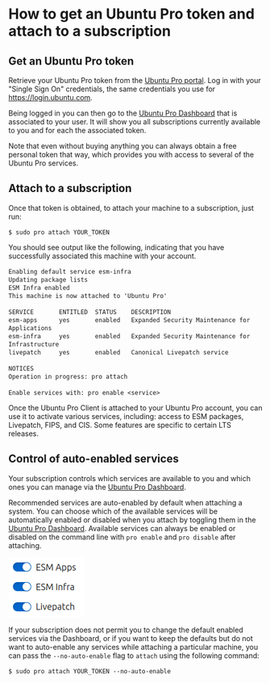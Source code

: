 # How to get an Ubuntu Pro token and attach to a subscription

## Get an Ubuntu Pro token

Retrieve your Ubuntu Pro token from the
[Ubuntu Pro portal](https://ubuntu.com/pro/). Log in with your "Single
Sign On" credentials, the same credentials you use for https://login.ubuntu.com.

Being logged in you can then go to the
[Ubuntu Pro Dashboard](https://ubuntu.com/pro/dashboard) that is associated to
your user. It will show you all subscriptions currently available to you and
for each the associated token.

Note that even without buying anything you can always obtain a free personal
token that way, which provides you with access to several of the Ubuntu Pro
services.

## Attach to a subscription

Once that token is obtained, to attach your machine to a subscription, just run:

```
$ sudo pro attach YOUR_TOKEN
```

You should see output like the following, indicating that you have successfully
associated this machine with your account.

```
Enabling default service esm-infra
Updating package lists
ESM Infra enabled
This machine is now attached to 'Ubuntu Pro'

SERVICE       ENTITLED  STATUS    DESCRIPTION
esm-apps      yes       enabled   Expanded Security Maintenance for Applications
esm-infra     yes       enabled   Expanded Security Maintenance for Infrastructure
livepatch     yes       enabled   Canonical Livepatch service

NOTICES
Operation in progress: pro attach

Enable services with: pro enable <service>
```

Once the Ubuntu Pro Client is attached to your Ubuntu Pro account, you can use
it to activate various services, including: access to ESM packages, Livepatch,
FIPS, and CIS. Some features are specific to certain LTS releases.

## Control of auto-enabled services

Your subscription controls which services are available to you and which ones
you can manage via the [Ubuntu Pro Dashboard](https://ubuntu.com/pro/dashboard).

Recommended services are auto-enabled by default when attaching a system.
You can choose which of the available services will be automatically
enabled or disabled when you attach by toggling them in the
[Ubuntu Pro Dashboard](https://ubuntu.com/pro/dashboard). 
Available services can always be enabled or disabled on the command line
with `pro enable` and `pro disable` after attaching.

![Toggling recommended services in the Pro Dashboard](pro-dashboard-service-toggles.png)

If your subscription does not permit you to change the default
enabled services via the Dashboard, or if you want to keep the
defaults but do not want to auto-enable any services while attaching a particular
machine, you can pass the `--no-auto-enable` flag to `attach` using the following command:

```
$ sudo pro attach YOUR_TOKEN --no-auto-enable
```
